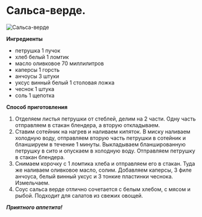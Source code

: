 # Сальса-верде.

![Сальса-верде]( ~/repo/sites/wiki/public/images/Kulinar/Sous/salsa-verde_l.jpg 'Сальса-верде')

**Ингредиенты**

- петрушка 1 пучок
- хлеб белый 1 ломтик
- масло оливковое 70 миллилитров
- каперсы 1 горсть
- анчоусы 3 штуки
- уксус винный белый 1 столовая ложка
- чеснок 1 штука
- соль 1 щепотка

**Способ приготовления**

1. Отделяем листья петрушки от стеблей, делим на 2 части. Одну часть отправляем в стакан блендера, а вторую откладываем.
2. Ставим сотейник на нагрев и наливаем кипяток. В миску наливаем холодную воду, отправляем вторую часть петрушки в сотейник и бланшируем в течение 1 минуты. Выкладываем бланшированную петрушку в сито и опускаем в холодную воду. Отправляем петрушку в стакан блендера.
3. Снимаем корочку с 1 ломтика хлеба и отправляем его в стакан. Туда же наливаем оливковое масло, солим. Добавляем каперсы, 3 филе анчоуса, белый винный уксус и 3 тонкие пластинки чеснока. Измельчаем.
4. Соус сальса верде отлично сочетается с белым хлебом, с мясом и рыбой. Подходит для салатов из свежих овощей.

_**Приятного аппетита!**_
